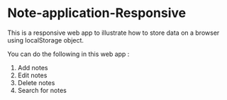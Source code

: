 Note-application-Responsive
===========================

This is a responsive web app to illustrate how to store data on a browser using localStorage object.

You can do the following in this web app :
1. Add notes
2. Edit notes
3. Delete notes
4. Search for notes
